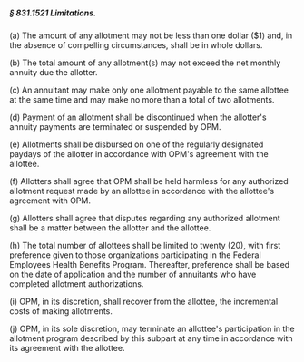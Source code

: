 ##### § 831.1521 Limitations. #####

(a) The amount of any allotment may not be less than one dollar ($1) and, in the absence of compelling circumstances, shall be in whole dollars.

(b) The total amount of any allotment(s) may not exceed the net monthly annuity due the allotter.

(c) An annuitant may make only one allotment payable to the same allottee at the same time and may make no more than a total of two allotments.

(d) Payment of an allotment shall be discontinued when the allotter's annuity payments are terminated or suspended by OPM.

(e) Allotments shall be disbursed on one of the regularly designated paydays of the allotter in accordance with OPM's agreement with the allottee.

(f) Allotters shall agree that OPM shall be held harmless for any authorized allotment request made by an allottee in accordance with the allottee's agreement with OPM.

(g) Allotters shall agree that disputes regarding any authorized allotment shall be a matter between the allotter and the allottee.

(h) The total number of allottees shall be limited to twenty (20), with first preference given to those organizations participating in the Federal Employees Health Benefits Program. Thereafter, preference shall be based on the date of application and the number of annuitants who have completed allotment authorizations.

(i) OPM, in its discretion, shall recover from the allottee, the incremental costs of making allotments.

(j) OPM, in its sole discretion, may terminate an allottee's participation in the allotment program described by this subpart at any time in accordance with its agreement with the allottee.